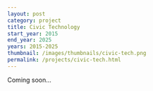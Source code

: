 ```yaml
---
layout: post
category: project
title: Civic Technology
start_year: 2015
end_year: 2025
years: 2015-2025
thumbnail: /images/thumbnails/civic-tech.png
permalink: /projects/civic-tech.html
---
```

Coming soon...
